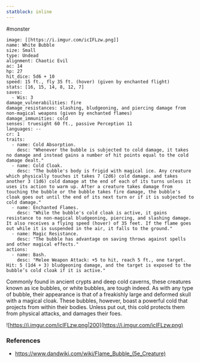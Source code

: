 ```yaml
---
statblock: inline
---
```

 #monster 

```statblock
image: [[https://i.imgur.com/icIFLzw.png]]
name: White Bubble
size: Small
type: Undead
alignment: Chaotic Evil
ac: 14
hp: 27
hit_dice: 5d6 + 10
speed: 15 ft., fly 35 ft. (hover) (given by enchanted flight)
stats: [16, 15, 14, 8, 12, 7]
saves:
  - Wis: 3
damage_vulnerabilities: fire
damage_resistances: slashing, bludgeoning, and piercing damage from non-magical weapons (given by enchanted flames)
damage_immunities: cold
senses: truesight 60 ft., passive Perception 11
languages: --
cr: 1
traits:
  - name: Cold Absorption.
    desc: "Whenever the bubble is subjected to cold damage, it takes no damage and instead gains a number of hit points equal to the cold damage dealt."
  - name: Cold Cloak.
    desc: "The bubble's body is frigid with magical ice. Any creature which physically touches it takes 7 (2d6) cold damage. and takes another 3 (1d6) cold damage at the end of each of its turns unless it uses its action to warm up. After a creature takes damage from touching the bubble or the bubble takes fire damage, the bubble's cloak goes out until the end of its next turn or if it is subjected to cold damage."
  - name: Enchanted Flames.
    desc: "While the bubble's cold cloak is active, it gains resistance to non-magical bludgeoning, piercing, and slashing damage. It also receives a flying speed (hover) of 35 feet. If the flame goes out while it is suspended in the air, it falls to the ground."
  - name: Magic Resistance.
    desc: "The bubble has advantage on saving throws against spells and other magical effects."
actions:
  - name: Bash.
    desc: "Melee Weapon Attack: +5 to hit, reach 5 ft., one target. Hit: 5 (1d4 + 3) bludgeoning damage, and the target is exposed to the bubble’s cold cloak if it is active."
```

Commonly found in ancient crypts and deep cold caverns, these creatures known as ice bubbles, or white bubbles, are tough indeed. As with any type of bubble, their appearance is that of a freakishly large and deformed skull with a magical cloak. These bubbles, however, boast a powerful cold that projects from within their bodies. Unless put out, this cold protects them from physical attacks, and damages their foes.

![https://i.imgur.com/icIFLzw.png|200](https://i.imgur.com/icIFLzw.png)

### References

* https://www.dandwiki.com/wiki/Flame_Bubble_(5e_Creature)
